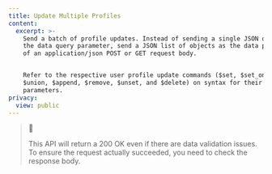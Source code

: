 ```yaml
---
title: Update Multiple Profiles
content:
  excerpt: >-
    Send a batch of profile updates. Instead of sending a single JSON object as
    the data query parameter, send a JSON list of objects as the data parameter
    of an application/json POST or GET request body.


    Refer to the respective user profile update commands ($set, $set_once, $add,
    $union, $append, $remove, $unset, and $delete) on syntax for their
    parameters.
privacy:
  view: public
---
```

> 📘
>
> This API will return a 200 OK even if there are data validation issues. To ensure the request actually succeeded, you need to check the response body.
